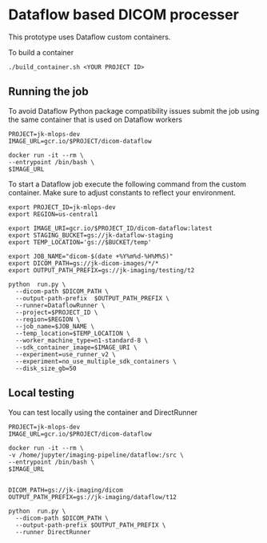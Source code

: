 # Dataflow based DICOM processer

This prototype uses Dataflow custom containers.

To build a container

```
./build_container.sh <YOUR PROJECT ID>
```

## Running the job

To avoid Dataflow Python package compatibility issues submit the job using the same container that is used on Dataflow workers

```
PROJECT=jk-mlops-dev
IMAGE_URL=gcr.io/$PROJECT/dicom-dataflow

docker run -it --rm \
--entrypoint /bin/bash \
$IMAGE_URL
```

To start a Dataflow job execute the following command from the custom container. Make sure to adjust
constants to reflect your environment.

```
export PROJECT_ID=jk-mlops-dev
export REGION=us-central1

export IMAGE_URI=gcr.io/$PROJECT_ID/dicom-dataflow:latest
export STAGING_BUCKET=gs://jk-dataflow-staging
export TEMP_LOCATION='gs://$BUCKET/temp'

export JOB_NAME="dicom-$(date +%Y%m%d-%H%M%S)"
export DICOM_PATH=gs://jk-dicom-images/*/*
export OUTPUT_PATH_PREFIX=gs://jk-imaging/testing/t2

python  run.py \
  --dicom-path $DICOM_PATH \
  --output-path-prefix  $OUTPUT_PATH_PREFIX \
  --runner=DataflowRunner \
  --project=$PROJECT_ID \
  --region=$REGION \
  --job_name=$JOB_NAME \
  --temp_location=$TEMP_LOCATION \
  --worker_machine_type=n1-standard-8 \
  --sdk_container_image=$IMAGE_URI \
  --experiment=use_runner_v2 \
  --experiment=no_use_multiple_sdk_containers \
  --disk_size_gb=50
```



## Local testing

You can test locally using the container and DirectRunner

```
PROJECT=jk-mlops-dev
IMAGE_URL=gcr.io/$PROJECT/dicom-dataflow

docker run -it --rm \
-v /home/jupyter/imaging-pipeline/dataflow:/src \
--entrypoint /bin/bash \
$IMAGE_URL
```

```

DICOM_PATH=gs://jk-imaging/dicom
OUTPUT_PATH_PREFIX=gs://jk-imaging/dataflow/t12

python  run.py \
  --dicom-path $DICOM_PATH \
  --output-path-prefix $OUTPUT_PATH_PREFIX \
  --runner DirectRunner 

```





